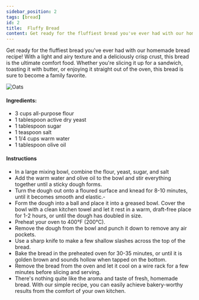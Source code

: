 ```yaml
---
sidebar_position: 2
tags: [bread]
id: 2
title:  Fluffy Bread
content: Get ready for the fluffiest bread you've ever had with our homemade bread recipe! With a light and airy texture and a deliciously crisp crust, this bread is the ultimate comfort food. Whether you're slicing it up for a sandwich, toasting it with butter, or enjoying it straight out of the oven, this bread is sure to become a family favorite.
---
```


Get ready for the fluffiest bread you've ever had with our homemade bread recipe! With a light and airy texture and a deliciously crisp crust, this bread is the ultimate comfort food. Whether you're slicing it up for a sandwich, toasting it with butter, or enjoying it straight out of the oven, this bread is sure to become a family favorite.

![Oats](/img/french_bread.jpeg)

#### Ingredients:

- 3 cups all-purpose flour
- 1 tablespoon active dry yeast
- 1 tablespoon sugar
- 1 teaspoon salt
- 1 1/4 cups warm water
- 1 tablespoon olive oil

#### Instructions

- In a large mixing bowl, combine the flour, yeast, sugar, and salt
- Add the warm water and olive oil to the bowl and stir everything together until a sticky dough forms.
- Turn the dough out onto a floured surface and knead for 8-10 minutes, until it becomes smooth and elastic.-
- Form the dough into a ball and place it into a greased bowl. Cover the bowl with a clean kitchen towel and let it rest in a warm, draft-free place for 1-2 hours, or until the dough has doubled in size.
- Preheat your oven to 400°F (200°C).
- Remove the dough from the bowl and punch it down to remove any air pockets.
- Use a sharp knife to make a few shallow slashes across the top of the bread.
- Bake the bread in the preheated oven for 30-35 minutes, or until it is golden brown and sounds hollow when tapped on the bottom.
- Remove the bread from the oven and let it cool on a wire rack for a few minutes before slicing and serving.
- There's nothing quite like the aroma and taste of fresh, homemade bread. With our simple recipe, you can easily achieve bakery-worthy results from the comfort of your own kitchen.

